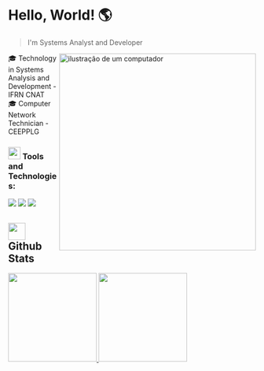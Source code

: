 # Hello, World! 🌎
> I'm Systems Analyst and Developer
<img src="https://raw.githubusercontent.com/MicaelliMedeiros/micaellimedeiros/master/image/computer-illustration.png" alt="ilustração de um computador" min-width="400px" max-width="400px" width="400px" align="right">

<p align="left"> 
  🎓 Technology in Systems Analysis and Development - IFRN CNAT <br>
  🎓 Computer Network Technician - CEEPPLG
</p>

<p align="left">
  <h3>  <img src="https://media2.giphy.com/media/QssGEmpkyEOhBCb7e1/giphy.gif?cid=ecf05e47a0n3gi1bfqntqmob8g9aid1oyj2wr3ds3mg700bl&rid=giphy.gif" width ="25"> <strong>Tools and Technologies: </strong> </h3>
  <div style= "display: inline" >
    <img src="https://skillicons.dev/icons?i=py,cpp,java,css,tailwind,html&perline=14" />
    <img src="https://skillicons.dev/icons?i=django,postgres,mysql,js,github,git&perline=14" />
    <img src="https://skillicons.dev/icons?i=figma,docker,vscode,linux,bootstrap,postman&perline=14" />
  </div>
</p>

<h2><img src="https://media.giphy.com/media/iY8CRBdQXODJSCERIr/giphy.gif" width="35"> Github Stats </h2>
<div align="center" style= "display:inline" >
  <a href="https://github.com/becadev">
    <img loading="lazy" height="180em" src="https://github-readme-stats.vercel.app/api/top-langs/?username=becadev&layout=compact&langs_count=7&theme=dark&bg_color=212830&border_color=212830"/>
    <img loading="lazy" height="180em" src="https://github-readme-stats.vercel.app/api?username=becadev&show_icons=true&theme=dark&include_all_commits=true&count_private=true&bg_color=212830&border_color=212830"/>
  </a>
</div>
